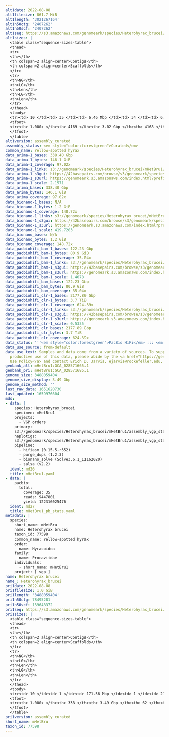 ```yaml
---
alt1date: 2022-08-08
alt1filesize: 861.7 MiB
alt1length: '3021267164'
alt1n50ctg: '2407262'
alt1n50scf: '2407262'
alt1seq: https://s3.amazonaws.com/genomeark/species/Heterohyrax_brucei/mHetBru1/assembly_curated/mHetBru1.alt.cur.20220808.fasta.gz
alt1sizes: |
  <table class="sequence-sizes-table">
  <thead>
  <tr>
  <th></th>
  <th colspan=2 align=center>Contigs</th>
  <th colspan=2 align=center>Scaffolds</th>
  </tr>
  <tr>
  <th>NG</th>
  <th>LG</th>
  <th>Len</th>
  <th>LG</th>
  <th>Len</th>
  </tr>
  </thead>
  <tbody>
  <tr><td> 10 </td><td> 35 </td><td> 6.46 Mbp </td><td> 34 </td><td> 6.48 Mbp </td></tr><tr><td> 20 </td><td> 89 </td><td> 4.84 Mbp </td><td> 88 </td><td> 4.84 Mbp </td></tr><tr><td> 30 </td><td> 161 </td><td> 3.77 Mbp </td><td> 160 </td><td> 3.77 Mbp </td></tr><tr><td> 40 </td><td> 250 </td><td> 3.03 Mbp </td><td> 249 </td><td> 3.03 Mbp </td></tr><tr style="background-color:#cccccc;"><td> 50 </td><td> 361 </td><td> 2.41 Mbp </td><td> 360 </td><td> 2.41 Mbp </td></tr><tr><td> 60 </td><td> 500 </td><td> 1.96 Mbp </td><td> 499 </td><td> 1.96 Mbp </td></tr><tr><td> 70 </td><td> 674 </td><td> 1.51 Mbp </td><td> 673 </td><td> 1.51 Mbp </td></tr><tr><td> 80 </td><td> 917 </td><td> 1.01 Mbp </td><td> 916 </td><td> 1.01 Mbp </td></tr><tr><td> 90 </td><td> 1308 </td><td> 0.56 Mbp </td><td> 1307 </td><td> 0.56 Mbp </td></tr><tr><td> 100 </td><td> 4168 </td><td> 10.14 Kbp </td><td> 4167 </td><td> 10.14 Kbp </td></tr></tbody>
  <tfoot>
  <tr><th> 1.000x </th><th> 4169 </th><th> 3.02 Gbp </th><th> 4168 </th><th> 3.02 Gbp </th></tr>
  </tfoot>
  </table>
alt1version: assembly_curated
assembly_status: <em style="color:forestgreen">Curated</em>
common_name: Yellow-spotted hyrax
data_arima-1_bases: 338.40 Gbp
data_arima-1_bytes: 146.1 GiB
data_arima-1_coverage: 97.02x
data_arima-1_links: s3://genomeark/species/Heterohyrax_brucei/mHetBru1/genomic_data/arima/<br>
data_arima-1_s3gui: https://42basepairs.com/browse/s3/genomeark/species/Heterohyrax_brucei/mHetBru1/genomic_data/arima/
data_arima-1_s3url: https://genomeark.s3.amazonaws.com/index.html?prefix=species/Heterohyrax_brucei/mHetBru1/genomic_data/arima/
data_arima-1_scale: 2.1571
data_arima_bases: 338.40 Gbp
data_arima_bytes: 146.1 GiB
data_arima_coverage: 97.02x
data_bionano-1_bases: N/A
data_bionano-1_bytes: 1.2 GiB
data_bionano-1_coverage: 148.72x
data_bionano-1_links: s3://genomeark/species/Heterohyrax_brucei/mHetBru1/genomic_data/bionano/<br>
data_bionano-1_s3gui: https://42basepairs.com/browse/s3/genomeark/species/Heterohyrax_brucei/mHetBru1/genomic_data/bionano/
data_bionano-1_s3url: https://genomeark.s3.amazonaws.com/index.html?prefix=species/Heterohyrax_brucei/mHetBru1/genomic_data/bionano/
data_bionano-1_scale: 419.7203
data_bionano_bases: N/A
data_bionano_bytes: 1.2 GiB
data_bionano_coverage: 148.72x
data_pacbiohifi_bam-1_bases: 122.23 Gbp
data_pacbiohifi_bam-1_bytes: 80.9 GiB
data_pacbiohifi_bam-1_coverage: 35.04x
data_pacbiohifi_bam-1_links: s3://genomeark/species/Heterohyrax_brucei/mHetBru1/genomic_data/pacbio_hifi/<br>
data_pacbiohifi_bam-1_s3gui: https://42basepairs.com/browse/s3/genomeark/species/Heterohyrax_brucei/mHetBru1/genomic_data/pacbio_hifi/
data_pacbiohifi_bam-1_s3url: https://genomeark.s3.amazonaws.com/index.html?prefix=species/Heterohyrax_brucei/mHetBru1/genomic_data/pacbio_hifi/
data_pacbiohifi_bam-1_scale: 1.4078
data_pacbiohifi_bam_bases: 122.23 Gbp
data_pacbiohifi_bam_bytes: 80.9 GiB
data_pacbiohifi_bam_coverage: 35.04x
data_pacbiohifi_clr-1_bases: 2177.89 Gbp
data_pacbiohifi_clr-1_bytes: 3.7 TiB
data_pacbiohifi_clr-1_coverage: 624.39x
data_pacbiohifi_clr-1_links: s3://genomeark/species/Heterohyrax_brucei/mHetBru1/genomic_data/pacbio_hifi/<br>
data_pacbiohifi_clr-1_s3gui: https://42basepairs.com/browse/s3/genomeark/species/Heterohyrax_brucei/mHetBru1/genomic_data/pacbio_hifi/
data_pacbiohifi_clr-1_s3url: https://genomeark.s3.amazonaws.com/index.html?prefix=species/Heterohyrax_brucei/mHetBru1/genomic_data/pacbio_hifi/
data_pacbiohifi_clr-1_scale: 0.5335
data_pacbiohifi_clr_bases: 2177.89 Gbp
data_pacbiohifi_clr_bytes: 3.7 TiB
data_pacbiohifi_clr_coverage: 624.39x
data_status: '''<em style="color:forestgreen">PacBio HiFi</em> ::: <em style="color:forestgreen">Arima</em>'''
data_use_source: from-default
data_use_text: Samples and data come from a variety of sources. To support fair and
  productive use of this data, please abide by the <a href="https://genome10k.soe.ucsc.edu/data-use-policies/">Data
  Use Policy</a> and contact Erich D. Jarvis, ejarvis@rockefeller.edu, with any questions.
genbank_alt: mHetBru1:GCA_028571665.1
genbank_pri: mHetBru1:GCA_028571685.1
genome_size: 3488059404
genome_size_display: 3.49 Gbp
genome_size_method: ''
last_raw_data: 1651620730
last_updated: 1659976604
mds:
- data: |
    species: Heterohyrax_brucei
    specimen: mHetBru1
    projects:
      - VGP orders
    primary:
    s3://genomeark/species/Heterohyrax_brucei/mHetBru1/assembly_vgp_standard_2.1/mHetBru1.pri.20211110.fasta.gz
    haplotigs:
    s3://genomeark/species/Heterohyrax_brucei/mHetBru1/assembly_vgp_standard_2.1/mHetBru1.alt.20211110.fasta.gz
    pipeline:
      - hifiasm (0.15.5-r352)
      - purge_dups (1.2.3)
      - bionano_solve (Solve3.6.1_11162020)
      - salsa (v2.2)
  ident: md26
  title: mHetBru1.yaml
- data: |
    pacbio:
      total:
        coverage: 35
        reads: 9447801
        yield: 122316025476
  ident: md27
  title: mHetBru1_pb_stats.yaml
metadata: |
  species:
    short_name: mHetBru
    name: Heterohyrax brucei
    taxon_id: 77598
    common_name: Yellow-spotted hyrax
    order:
      name: Hyracoidea
    family:
      name: Procaviidae
    individuals:
      - short_name: mHetBru1
    project: [ vgp ]
name: Heterohyrax brucei
name_: Heterohyrax_brucei
pri1date: 2022-08-08
pri1filesize: 1.0 GiB
pri1length: '3488059404'
pri1n50ctg: 78495281
pri1n50scf: 139648372
pri1seq: https://s3.amazonaws.com/genomeark/species/Heterohyrax_brucei/mHetBru1/assembly_curated/mHetBru1.pri.cur.20220808.fasta.gz
pri1sizes: |
  <table class="sequence-sizes-table">
  <thead>
  <tr>
  <th></th>
  <th colspan=2 align=center>Contigs</th>
  <th colspan=2 align=center>Scaffolds</th>
  </tr>
  <tr>
  <th>NG</th>
  <th>LG</th>
  <th>Len</th>
  <th>LG</th>
  <th>Len</th>
  </tr>
  </thead>
  <tbody>
  <tr><td> 10 </td><td> 1 </td><td> 171.56 Mbp </td><td> 1 </td><td> 216.37 Mbp </td></tr><tr><td> 20 </td><td> 4 </td><td> 137.13 Mbp </td><td> 3 </td><td> 199.36 Mbp </td></tr><tr><td> 30 </td><td> 6 </td><td> 135.11 Mbp </td><td> 5 </td><td> 197.09 Mbp </td></tr><tr><td> 40 </td><td> 9 </td><td> 109.60 Mbp </td><td> 7 </td><td> 154.71 Mbp </td></tr><tr style="background-color:#cccccc;"><td> 50 </td><td> 13 </td><td style="background-color:#88ff88;"> 78.50 Mbp </td><td> 9 </td><td style="background-color:#88ff88;"> 139.65 Mbp </td></tr><tr><td> 60 </td><td> 18 </td><td> 57.11 Mbp </td><td> 11 </td><td> 138.96 Mbp </td></tr><tr><td> 70 </td><td> 25 </td><td> 42.84 Mbp </td><td> 14 </td><td> 110.24 Mbp </td></tr><tr><td> 80 </td><td> 34 </td><td> 32.42 Mbp </td><td> 18 </td><td> 90.30 Mbp </td></tr><tr><td> 90 </td><td> 52 </td><td> 15.25 Mbp </td><td> 22 </td><td> 82.59 Mbp </td></tr><tr><td> 100 </td><td> 337 </td><td> 4.89 Kbp </td><td> 61 </td><td> 17.89 Kbp </td></tr></tbody>
  <tfoot>
  <tr><th> 1.000x </th><th> 338 </th><th> 3.49 Gbp </th><th> 62 </th><th> 3.49 Gbp </th></tr>
  </tfoot>
  </table>
pri1version: assembly_curated
short_name: mHetBru
taxon_id: 77598
---
```

